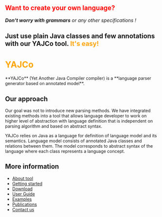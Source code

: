 <div>
<h2><font color='red'>Want to create your own language?</font></h2>
<font size='3'><em><strong>Don't worry with grammars</strong> or any other specifications !</em></font>
<h2>Just use plain Java classes and few annotations with our YAJCo tool. <font color='orange'>It's easy!</font></h2>
</div>

<h1><font color='orange'>YAJCo</font> </h1>
**YAJCo** (Yet Another Java Compiler compiler) is a **language parser generator based on annotated model**.

## Our approach ##
Our goal was not to introduce new parsing methods. We have integrated existing methods into a tool that allows language developer to work on higher level of abstraction with language definition that is independent on parsing algorithm and based on abstract syntax.

YAJCo relies on Java as a language for definition of language model and its semantics. Language model consists of annotated Java classes and relations between them. The model corresponds to abstract syntax of the language where each class represents a language concept.

## More information ##
  * [About tool](Home.md)
  * [Getting started](GettingStarted.md)
  * [Download](Download.md)
  * [User Guide](UserGuide.md)
  * [Examples](Examples.md)
  * [Publications](Publications.md)
  * [Contact us](ContactUs.md)